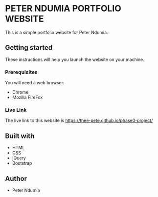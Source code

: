# PETER NDUMIA PORTFOLIO WEBSITE

This is a simple portfolio website for Peter Ndumia.

## Getting started

These instructions will help you launch the website on your machine.

### Prerequisites

You will need a web browser:
- Chrome
- Mozilla FireFox

### Live Link

The live link to this website is  https://thee-pete.github.io/phase0-project/

## Built with

- HTML
- CSS
- jQuery
- Bootstrap

## Author

- Peter Ndumia
